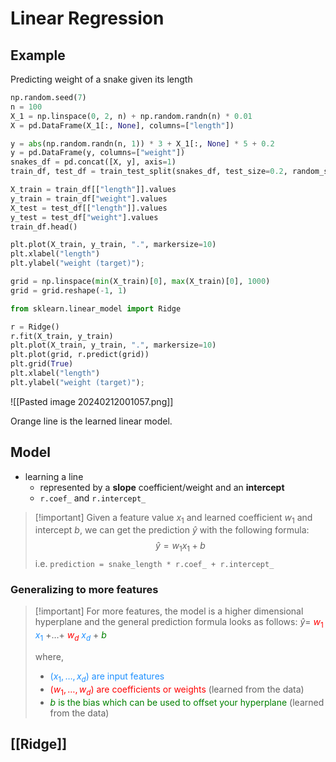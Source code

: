 # Linear Regression
## Example
Predicting weight of a snake given its length
```python
np.random.seed(7)
n = 100
X_1 = np.linspace(0, 2, n) + np.random.randn(n) * 0.01
X = pd.DataFrame(X_1[:, None], columns=["length"])

y = abs(np.random.randn(n, 1)) * 3 + X_1[:, None] * 5 + 0.2
y = pd.DataFrame(y, columns=["weight"])
snakes_df = pd.concat([X, y], axis=1)
train_df, test_df = train_test_split(snakes_df, test_size=0.2, random_state=77)

X_train = train_df[["length"]].values
y_train = train_df["weight"].values
X_test = test_df[["length"]].values
y_test = test_df["weight"].values
train_df.head()

plt.plot(X_train, y_train, ".", markersize=10)
plt.xlabel("length")
plt.ylabel("weight (target)");

grid = np.linspace(min(X_train)[0], max(X_train)[0], 1000)
grid = grid.reshape(-1, 1)

from sklearn.linear_model import Ridge

r = Ridge()
r.fit(X_train, y_train)
plt.plot(X_train, y_train, ".", markersize=10)
plt.plot(grid, r.predict(grid))
plt.grid(True)
plt.xlabel("length")
plt.ylabel("weight (target)");
```
![[Pasted image 20240212001057.png]]

Orange line is the learned linear model.
## Model
- learning a line
	- represented by a **slope** coefficient/weight and an **intercept**
	- `r.coef_` and `r.intercept_`

> [!important] Given a feature value $x_1$ and learned coefficient $w_1$ and intercept $b$, we can get the prediction $\hat{y}$ with the following formula:
$$\hat{y} = w_1x_1 + b$$
> i.e.
> ` prediction = snake_length * r.coef_ + r.intercept_ `
> 
### Generalizing to more features
> [!important] For more features, the model is a higher dimensional hyperplane and the general prediction formula looks as follows: 
$\hat{y} =$ <font color="red">$w_1$</font> <font color="DodgerBlue">$x_1$ </font> $+ \dots +$ <font color="red">$w_d$</font> <font color="DodgerBlue">$x_d$</font> + <font  color="green"> $b$</font>
>
> where, 
> - <font  color="DodgerBlue"> ($x_1, \dots, x_d$) are input features </font>
> - <font  color="red"> ($w_1, \dots, w_d$) are coefficients or weights </font> (learned from the data)
> - <font  color="green"> $b$ is the bias which can be used to offset your hyperplane </font> (learned from the data)


## [[Ridge]]
